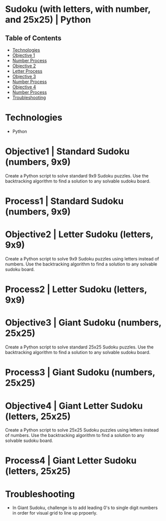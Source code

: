 # Sudoku (with letters, with number, and 25x25) | Python

## Table of Contents
* [Technologies](#Technologies)
* [Objective 1](#Objective1)
* [Number Process](#Process1)
* [Objective 2](#Objective2)
* [Letter Process](#Process2)
* [Objective 3](#Objective3)
* [Number Process](#Process3)
* [Objective 4](#Objective4)
* [Number Process](#Process4)
* [Troubleshooting](#Troubleshooting)

# Technologies
* Python

# Objective1 | Standard Sudoku (numbers, 9x9)
Create a Python script to solve standard 9x9 Sudoku puzzles.  Use the backtracking algorithm to find a solution to any solvable sudoku board.

# Process1 | Standard Sudoku (numbers, 9x9)

# Objective2 | Letter Sudoku (letters, 9x9)
Create a Python script to solve 9x9 Sudoku puzzles using letters instead of numbers.  Use the backtracking algorithm to find a solution to any solvable sudoku board.

# Process2 | Letter Sudoku (letters, 9x9)

# Objective3 | Giant Sudoku (numbers, 25x25)
Create a Python script to solve standard 25x25 Sudoku puzzles.  Use the backtracking algorithm to find a solution to any solvable sudoku board.

# Process3 | Giant Sudoku (numbers, 25x25)

# Objective4 | Giant Letter Sudoku (letters, 25x25)
Create a Python script to solve 25x25 Sudoku puzzles using letters instead of numbers.  Use the backtracking algorithm to find a solution to any solvable sudoku board.

# Process4 | Giant Letter Sudoku (letters, 25x25)

# Troubleshooting
* In Giant Sudoku, challenge is to add leading 0's to single digit numbers in order for visual grid to line up prpoerly.
